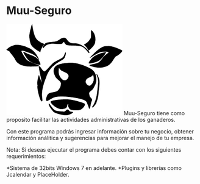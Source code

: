 # Muu-Seguro
![alt text](https://github.com/MateoG404/Muu-Seguro/blob/main/images/logos/logoMuuNegro.png)
Muu-Seguro tiene como proposito facilitar las actividades administrativas de los ganaderos. 

Con este programa podrás ingresar información sobre tu negocio, obtener información análitica y sugerencias para mejorar el manejo de tu empresa.

Nota:
Si deseas ejecutar el programa debes contar con los siguientes requerimientos:

*Sistema de 32bits Windows 7 en adelante. 
*Plugins y librerías como Jcalendar y PlaceHolder.
